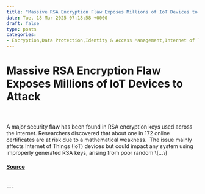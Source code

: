 ```yaml
---
title: "Massive RSA Encryption Flaw Exposes Millions of IoT Devices to Attack"
date: Tue, 18 Mar 2025 07:18:58 +0000
draft: false
type: posts
categories: 
- Encryption,Data Protection,Identity & Access Management,Internet of Things Security,Latest News,News & Analysis,Security
---
```

# Massive RSA Encryption Flaw Exposes Millions of IoT Devices to Attack

<br/>

<br/>
A major security flaw has been found in RSA encryption keys used across the internet. Researchers discovered that about one in 172 online certificates are at risk due to a mathematical weakness.  The issue mainly affects Internet of Things (IoT) devices but could impact any system using improperly generated RSA keys, arising from poor random \[...\]

#### [Source](https://informationsecuritybuzz.com/rsa-encryption-flaw-expose-iot-devices/)

<br/>
---
